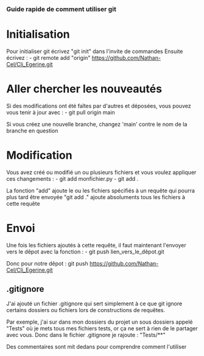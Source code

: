 ### Guide rapide de comment utiliser git

# Initialisation

Pour initialiser git écrivez "git init" dans l'invite de commandes
Ensuite écrivez :
    - git remote add "origin" https://github.com/Nathan-Cel/Cli_Egerine.git

# Aller chercher les nouveautés

Si des modifications ont été faîtes par d'autres et déposées, vous pouvez vous tenir à jour avec :
    - git pull origin main

Si vous créez une nouvelle branche, changez 'main' contre le nom de la branche en question

# Modification

Vous avez créé ou modifié un ou plusieurs fichiers et vous voulez appliquer ces changements : 
    - git add monfichier.py
    - git add .

La fonction "add" ajoute le ou les fichiers spécifiés à un requête qui pourra plus tard être envoyée
"git add ." ajoute absoluments tous les fichiers à cette requête

# Envoi

Une fois les fichiers ajoutés à cette requête, il faut maintenant l'envoyer vers le dêpot avec la fonction :
    - git push lien_vers_le_dêpot.git

Donc pour notre dêpot : git push https://github.com/Nathan-Cel/Cli_Egerine.git


## .gitignore

J'ai ajouté un fichier .gitignore qui sert simplement à ce que git ignore certains dossiers ou fichiers lors de constructions de requêtes.

Par exemple, j'ai sur dans mon dossiers du projet un sous dossiers appelé "Tests" où je mets tous mes fichiers tests, or ça ne sert à rien de le partager avec vous. Donc dans le fichier .gitignore je rajoute : "Tests/**"

Des commentaires sont mit dedans pour comprendre comment l'utiliser